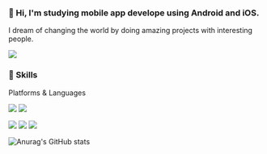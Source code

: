 ### 👋 Hi, I'm studying  mobile app develope using Android and iOS.
I dream of changing the world by doing amazing projects with interesting people.

<a href="mailto:tjdwjdgus99@gmail.com" target="_blank"><img src="https://img.shields.io/badge/Gmail-EA4335?style=flat-square&logo=Gmail&logoColor=white"/></a>



### 💪 Skills

Platforms & Languages

<img src="https://img.shields.io/badge/Android-3DDC84?style=flat-square&logo=Android&logoColor=white"/> <img src="https://img.shields.io/badge/iOS-000000?style=flat-square&logo=iOS&logoColor=white"/> 

<img src="https://img.shields.io/badge/JAVA-007396?style=for-the-badge&logo=java&logoColor=white"> <img src="https://img.shields.io/badge/Swift-F05138?style=for-the-badge&logo=Swift&logoColor=white"> <img src="https://img.shields.io/badge/Python-3776AB?style=for-the-badge&logo=Python&logoColor=white"> 



![Anurag's GitHub stats](https://github-readme-stats.vercel.app/api?username=tjdwjdgus99&show_icons=true&theme=radical)
